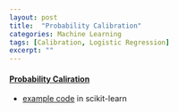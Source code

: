 ```yaml
---
layout: post
title:  "Probability Calibration"
categories: Machine Learning
tags: [Calibration, Logistic Regression]
excerpt: ""
---
```


#### [Probability Caliration](http://scikit-learn.org/stable/modules/calibration.html#calibration)
- [example code](http://scikit-learn.org/stable/auto_examples/calibration/plot_compare_calibration.html) in scikit-learn

